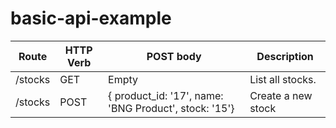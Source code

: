# basic-api-example

| Route   | HTTP Verb | POST body | Description      |
|---------|-----------|-----------|------------------|
| /stocks | GET       | Empty     | List all stocks. |
| /stocks | POST      | { product_id: '17', name: 'BNG Product', stock: '15'} | Create a new stock |